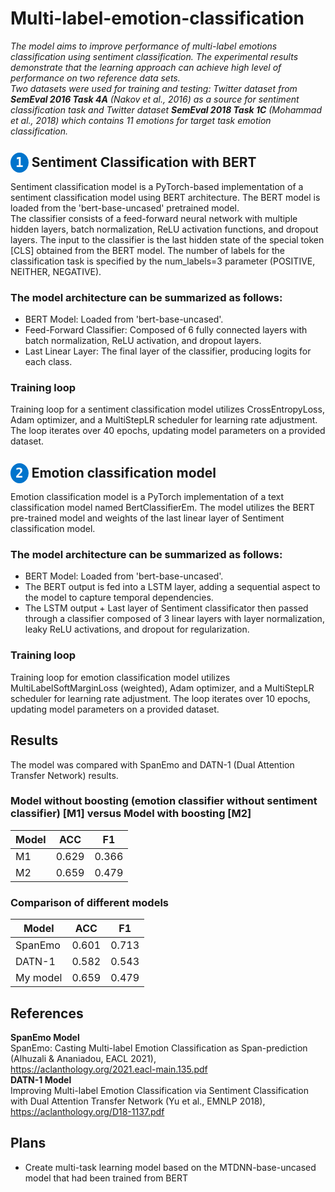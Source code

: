 # Multi-label-emotion-classification
*The model aims to improve performance of multi-label emotions classification using sentiment classification. The experimental results demonstrate that the learning approach can achieve high level of performance on two reference data sets.\
Two datasets were used for training and testing: Twitter dataset from **SemEval 2016 Task 4A** (Nakov et al., 2016) as a source for sentiment classification task and Twitter dataset **SemEval 2018 Task 1C** (Mohammad et al., 2018) which contains 11 emotions for target task emotion classification.*
## <kbd style="background-color: #0074cc; color: #fff; border-radius: 50%; padding: 4px 8px;">1</kbd>  Sentiment Classification with BERT
Sentiment classification model is a PyTorch-based implementation of a sentiment classification model using BERT architecture. The BERT model is loaded from the 'bert-base-uncased' pretrained model.  \
The classifier consists of a feed-forward neural network with multiple hidden layers, batch normalization, ReLU activation functions, and dropout layers. The input to the classifier is the last hidden state of the special token [CLS] obtained from the BERT model. The number of labels for the classification task is specified by the num_labels=3 parameter (POSITIVE, NEITHER, NEGATIVE).
### The model architecture can be summarized as follows:
- BERT Model: Loaded from 'bert-base-uncased'.
- Feed-Forward Classifier: Composed of 6 fully connected layers with batch normalization, ReLU activation, and dropout layers.
- Last Linear Layer: The final layer of the classifier, producing logits for each class.
### Training loop
Training loop for a sentiment classification model utilizes CrossEntropyLoss, Adam optimizer, and a MultiStepLR scheduler for learning rate adjustment. The loop iterates over 40 epochs, updating model parameters on a provided dataset.
## <kbd style="background-color: #0074cc; color: #fff; border-radius: 50%; padding: 4px 8px;">2</kbd> Emotion classification model
Emotion classification model is a PyTorch implementation of a text classification model named BertClassifierEm. The model utilizes the BERT pre-trained model and weights of the last linear layer of Sentiment classification model.
### The model architecture can be summarized as follows:
- BERT Model: Loaded from 'bert-base-uncased'.
- The BERT output is fed into a LSTM layer, adding a sequential aspect to the model to capture temporal dependencies.
- The LSTM output + Last layer of Sentiment classificator then passed through a classifier composed of 3 linear layers with layer normalization, leaky ReLU activations, and dropout for regularization.
### Training loop
Training loop for emotion classification model utilizes MultiLabelSoftMarginLoss (weighted), Adam optimizer, and a MultiStepLR scheduler for learning rate adjustment. The loop iterates over 10 epochs, updating model parameters on a provided dataset.
## Results
The model was compared with SpanEmo and DATN-1 (Dual Attention Transfer Network) results.
### Model without boosting (emotion classifier without sentiment classifier) [M1] versus Model with boosting [M2]
| Model     |  ACC  |   F1  |
|-----------|-------|-------|
|    M1     | 0.629 | 0.366 |
|    M2     | 0.659 | 0.479 |

### Comparison of different models
| Model     |  ACC  |   F1  |
|-----------|-------|-------|
| SpanEmo   | 0.601 | 0.713 |
| DATN-1    | 0.582 | 0.543 |
| My model  | 0.659 | 0.479 |

## References
**SpanEmo Model** \
SpanEmo: Casting Multi-label Emotion Classification as Span-prediction (Alhuzali & Ananiadou, EACL 2021), \
https://aclanthology.org/2021.eacl-main.135.pdf \
**DATN-1 Model** \
Improving Multi-label Emotion Classification via Sentiment Classification with Dual Attention Transfer Network (Yu et al., EMNLP 2018), https://aclanthology.org/D18-1137.pdf
## Plans
- Create multi-task learning model based on the MTDNN-base-uncased model that had been trained from BERT
